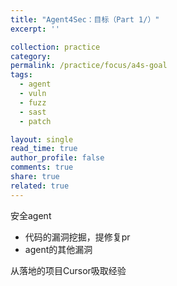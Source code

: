 ```yaml
---
title: "Agent4Sec：目标（Part 1/）"
excerpt: ''

collection: practice
category: 
permalink: /practice/focus/a4s-goal
tags: 
  - agent
  - vuln
  - fuzz
  - sast
  - patch

layout: single
read_time: true
author_profile: false
comments: true
share: true
related: true
---
```


安全agent
- 代码的漏洞挖掘，提修复pr
- agent的其他漏洞

从落地的项目Cursor吸取经验